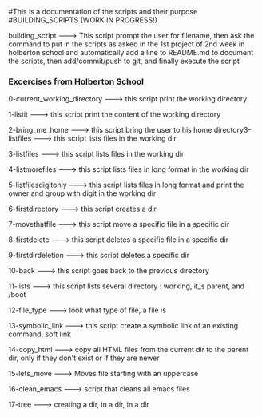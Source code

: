 #This is a documentation of the scripts and their purpose
#BUILDING_SCRIPTS (WORK IN PROGRESS!)

building_script ---> This script prompt the user for filename, then ask the command to put in the scripts as  asked in the 1st project of 2nd week in holberton school and automatically add a line to README.md to document the scripts, then add/commit/push to git, and finally execute the script

### Excercises from Holberton School

0-current_working_directory ---> this script print the working directory

1-listit ---> this script print the content of the working directory

2-bring_me_home ---> this script bring the user to his home directory3-listfiles ---> this script lists files in the working dir

3-listfiles ---> this script lists files in the working dir

4-listmorefiles ---> this script lists files in long format in the working dir

5-listfilesdigitonly ---> this script lists files in long format and print the owner and group with digit in the working dir

6-firstdirectory ---> this script creates a dir

7-movethatfile ---> this script move a specific file in a specific dir

8-firstdelete ---> this script deletes a specific file in a specific dir

9-firstdirdeletion ---> this script deletes a specific dir

10-back ---> this script goes back to the previous directory

11-lists ---> this script lists several directory : working, it_s parent, and /boot

12-file_type ---> look what type of file, a file is

13-symbolic_link ---> this script create a symbolic link of an existing command, soft link

14-copy_html ---> copy all HTML files from the current dir to the parent dir, only if they don't exist or if they are newer

15-lets_move ---> Moves file starting with an uppercase

16-clean_emacs ---> script that cleans all emacs files

17-tree ---> creating a dir, in a dir, in a dir
